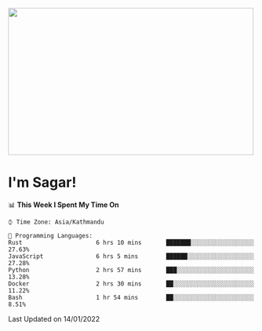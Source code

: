
<img src="https://media.giphy.com/media/3ornk57KwDXf81rjWM/giphy.gif" width="500" height="300" frameBorder="0" class="giphy-embed" allowFullScreen></img>

#   I'm Sagar!

<!--START_SECTION:waka-->
📊 **This Week I Spent My Time On** 

```text
⌚︎ Time Zone: Asia/Kathmandu

💬 Programming Languages: 
Rust                     6 hrs 10 mins       ███████░░░░░░░░░░░░░░░░░░   27.63% 
JavaScript               6 hrs 5 mins        ██████░░░░░░░░░░░░░░░░░░░   27.28% 
Python                   2 hrs 57 mins       ███░░░░░░░░░░░░░░░░░░░░░░   13.28% 
Docker                   2 hrs 30 mins       ██░░░░░░░░░░░░░░░░░░░░░░░   11.22% 
Bash                     1 hr 54 mins        ██░░░░░░░░░░░░░░░░░░░░░░░   8.51%

```


 Last Updated on 14/01/2022
<!--END_SECTION:waka-->
